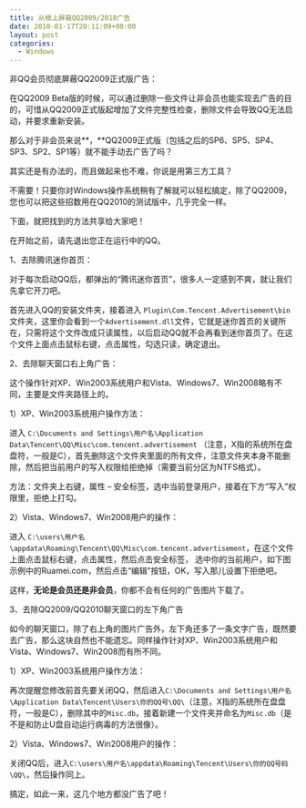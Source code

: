 ```yaml
---
title: 从根上屏蔽QQ2009/2010广告
date: 2010-01-17T20:11:09+00:00
layout: post
categories:
  - Windows
---
```

非QQ会员彻底屏蔽QQ2009正式版广告：

在QQ2009 Beta版的时候，可以通过删除一些文件让非会员也能实现去广告的目的，可惜从QQ2009正式版起增加了文件完整性检查，删除文件会导致QQ无法启动，并要求重新安装。

那么对于非会员来说**，**QQ2009正式版（包括之后的SP6、SP5、SP4、SP3、SP2、SP1等）就不能手动去广告了吗？

其实还是有办法的，而且做起来也不难，你说是用第三方工具？

不需要！只要你对Windows操作系统稍有了解就可以轻松搞定，除了QQ2009，您也可以把这些招数用在QQ2010的测试版中，几乎完全一样。

下面，就把找到的方法共享给大家吧！

在开始之前，请先退出您正在运行中的QQ。
<!--more-->
1、去除腾讯迷你首页：

对于每次启动QQ后，都弹出的“腾讯迷你首页”，很多人一定感到不爽，就让我们先拿它开刀吧。

首先进入QQ的安装文件夹，接着进入 `Plugin\Com.Tencent.Advertisement\bin`文件夹，这里你会看到一个`Advertisement.dll`文件，它就是迷你首页的关键所在，只需将这个文件改成只读属性，以后启动QQ就不会再看到迷你首页了。在这个文件上面点击鼠标右键，点击属性，勾选只读，确定退出。

2、去除聊天窗口右上角广告：

这个操作针对XP、Win2003系统用户和Vista、Windows7、Win2008略有不同，主要是文件夹路径上的。

1）XP、Win2003系统用户操作方法：

进入 `C:\Documents and Settings\用户名\Application Data\Tencent\QQ\Misc\com.tencent.advertisement` （注意，X指的系统所在盘盘符，一般是C），首先删除这个文件夹里面的所有文件，注意文件夹本身不能删除，然后把当前用户的写入权限给拒绝掉（需要当前分区为NTFS格式）。

方法：文件夹上右键，属性 – 安全标签，选中当前登录用户，接着在下方“写入”权限里，拒绝上打勾。

2）Vista、Windows7、Win2008用户的操作：

进入 `C:\users\用户名\appdata\Roaming\Tencent\QQ\Misc\com.tencent.advertisement`，在这个文件上面点击鼠标右键，点击属性，然后点击安全标签， 选中你的当前用户，如下图示例中的Ruamei.com，然后点击“编辑”按钮，OK，写入那儿设置下拒绝吧。

这样，**无论是会员还是非会员**，你都不会有任何的广告图片下载了。

3、去除QQ2009/QQ2010聊天窗口的左下角广告

如今的聊天窗口，除了右上角的图片广告外，左下角还多了一条文字广告，既然要去广告，那么这块自然也不能遗忘。同样操作针对XP、Win2003系统用户和Vista、Windows7、Win2008而有所不同。

1）XP、Win2003系统用户操作方法：

再次提醒您修改前首先要关闭QQ，然后进入`C:\Documents and Settings\用户名\Application Data\Tencent\Users\你的QQ号\QQ\`（注意，X指的系统所在盘盘符，一般是C），删除其中的`Misc.db`，接着新建一个文件夹并命名为`Misc.db`（是不是和防止U盘自动运行病毒的方法很像）。

2）Vista、Windows7、Win2008用户的操作：

关闭QQ后，进入`C:\users\用户名\appdata\Roaming\Tencent\Users\你的QQ号码\QQ\`，然后操作同上。

搞定，如此一来，这几个地方都没广告了吧！